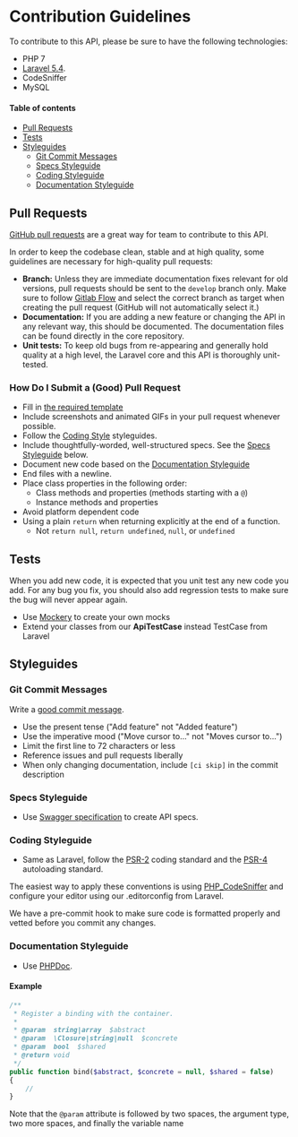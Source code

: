 # Contribution Guidelines

To contribute to this API, please be sure to have the following technologies:
- PHP 7
- [Laravel 5.4](https://laravel.com/docs/5.4).
- CodeSniffer
- MySQL


#### Table of contents
* [Pull Requests](#pull-requests)
* [Tests](#tests)
* [Styleguides](#styleguides)
  * [Git Commit Messages](#git-commit-messages)
  * [Specs Styleguide](#specs-styleguide)
  * [Coding Styleguide](#coding-styleguide)
  * [Documentation Styleguide](#documentation-styleguide)


## Pull Requests
[GitHub pull requests](https://help.github.com/articles/using-pull-requests) are a great way for team to contribute to this API.

In order to keep the codebase clean, stable and at high quality, some guidelines are necessary for high-quality pull requests:

- **Branch:** Unless they are immediate documentation fixes relevant for old versions, pull requests should be sent to the `develop` branch only. Make sure to follow [Gitlab Flow](https://about.gitlab.com/2014/09/29/gitlab-flow/) and select the correct branch as target when creating the pull request (GitHub will not automatically select it.)
- **Documentation:** If you are adding a new feature or changing the API in any relevant way, this should be documented. The documentation files can be found directly in the core repository.
- **Unit tests:** To keep old bugs from re-appearing and generally hold quality at a high level, the Laravel core and this API is thoroughly unit-tested.

### How Do I Submit a (Good) Pull Request

* Fill in [the required template](PULL_REQUEST_TEMPLATE.md)
* Include screenshots and animated GIFs in your pull request whenever possible.
* Follow the [Coding Style](#coding-styleguide) styleguides.
* Include thoughtfully-worded, well-structured specs. See the [Specs Styleguide](#specs-styleguide) below.
* Document new code based on the
  [Documentation Styleguide](#documentation-styleguide)
* End files with a newline.
* Place class properties in the following order:
    * Class methods and properties (methods starting with a `@`)
    * Instance methods and properties
* Avoid platform dependent code
* Using a plain `return` when returning explicitly at the end of a function.
    * Not `return null`, `return undefined`, `null`, or `undefined`

## Tests
When you add new code, it is expected that you unit test any new code you add. For any bug you fix, you should also add regression tests to make sure the bug will never appear again. 
- Use [Mockery](http://docs.mockery.io/en/latest/) to create your own mocks
- Extend your classes from our **ApiTestCase** instead TestCase from Laravel

## Styleguides

### Git Commit Messages
Write a [good commit message](http://tbaggery.com/2008/04/19/a-note-about-git-commit-messages.html).
* Use the present tense ("Add feature" not "Added feature")
* Use the imperative mood ("Move cursor to..." not "Moves cursor to...")
* Limit the first line to 72 characters or less
* Reference issues and pull requests liberally
* When only changing documentation, include `[ci skip]` in the commit description

### Specs Styleguide
* Use [Swagger specification](http://swagger.io/specification/) to create API specs.

### Coding Styleguide
* Same as Laravel, follow the [PSR-2](https://github.com/php-fig/fig-standards/blob/master/accepted/PSR-2-coding-style-guide.md) coding standard and the [PSR-4](https://github.com/php-fig/fig-standards/blob/master/accepted/PSR-4-autoloader.md) autoloading standard.

The easiest way to apply these conventions is using [PHP_CodeSniffer](https://github.com/squizlabs/PHP_CodeSniffer) and configure your editor using our .editorconfig from Laravel.

We have a pre-commit hook to make sure code is formatted properly and vetted before you commit any changes.

### Documentation Styleguide
* Use [PHPDoc](https://www.phpdoc.org/docs/latest/references/phpdoc/basic-syntax.html).

#### Example

```php
/**
 * Register a binding with the container.
 *
 * @param  string|array  $abstract
 * @param  \Closure|string|null  $concrete
 * @param  bool  $shared
 * @return void
 */
public function bind($abstract, $concrete = null, $shared = false)
{
    //
}
```

Note that the `@param` attribute is followed by two spaces, the argument type, two more spaces, and finally the variable name
